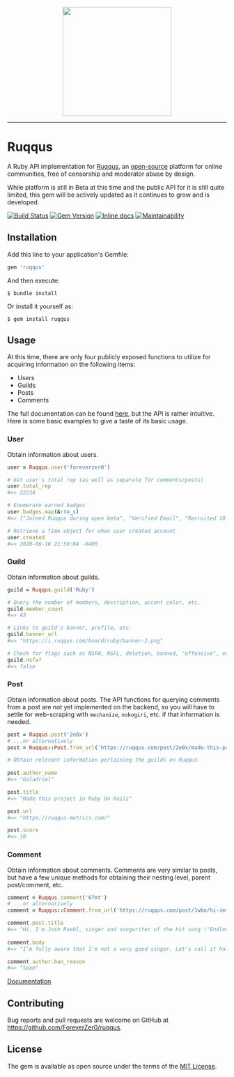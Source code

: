 <p align="center">
<img src="https://raw.githubusercontent.com/ruqqus/ruqqus/master/ruqqus/assets/images/logo/ruqqus_text_logo.png" width="250"/>
</p>

<hr>

# Ruqqus

A Ruby API implementation for [Ruqqus](https://ruqqus.com/), an [open-source](https://github.com/ruqqus/ruqqus) platform for online communities, free of censorship and moderator abuse by design. 

While platform is still in Beta at this time and the public API for it is still quite limited, this gem will be actively updated as it continues to grow and is developed.

[![Build Status](https://travis-ci.org/ForeverZer0/ruqqus.svg?branch=master)](https://travis-ci.org/ForeverZer0/ruqqus)
[![Gem Version](https://badge.fury.io/rb/ruqqus.svg)](https://badge.fury.io/rb/ruqqus)
[![Inline docs](http://inch-ci.org/github/ForeverZer0/ruqqus.svg?branch=master)](http://inch-ci.org/github/ForeverZer0/ruqqus)
[![Maintainability](https://api.codeclimate.com/v1/badges/c39f44a706302e4cd340/maintainability)](https://codeclimate.com/github/ForeverZer0/ruqqus/maintainability)

## Installation

Add this line to your application's Gemfile:

```ruby
gem 'ruqqus'
```

And then execute:

    $ bundle install

Or install it yourself as:

    $ gem install ruqqus

## Usage

At this time, there are only four publicly exposed functions to utilize for acquiring information on the following items:

* Users
* Guilds
* Posts
* Comments

The full documentation can be found [here](https://www.rubydoc.info/gems/ruqqus), but the API is rather intuitive. Here is some basic examples to give a taste of its basic usage.

### User

Obtain information about users.

```ruby
user = Ruqqus.user('foreverzer0')

# Get user's total rep (as well as separate for comments/posts)
user.total_rep
#=> 22234

# Enumerate earned badges
user.badges.map(&:to_s)
#=> ["Joined Ruqqus during open beta", "Verified Email", "Recruited 10 friends to join Ruqqus"]

# Retrieve a Time object for when user created account
user.created
#=> 2020-06-16 21:59:04 -0400
```

### Guild

Obtain information about guilds.

```ruby
guild = Ruqqus.guild('Ruby')

# Query the number of members, description, accent color, etc.
guild.member_count
#=> 43

# Links to guild's banner, profile, etc.
guild.banner_url
#=> "https://i.ruqqus.com/board/ruby/banner-2.png"

# Check for flags such as NSFW, NSFL, deletion, banned, "offensive", etc.
guild.nsfw?
#=> false
```

### Post

Obtain information about posts. The API functions for querying comments from a post are not yet implemented on the backend, so you will have to settle for web-scraping with `mechanize`, `nokogiri`, etc. if that information is needed.

```ruby
post = Ruqqus.post('2e0x')
# ...or alternatively
post = Ruqqus::Post.from_url('https://ruqqus.com/post/2e0x/made-this-project-in-ruby-on')

# Obtain relevant information pertaining the guilds on Ruqqus
  
post.author_name
#=> "Galadriel"

post.title
#=> "Made this project in Ruby On Rails"

post.url
#=> "https://ruqqus-metrics.com/"

post.score
#=> 10
```

### Comment

Obtain information about comments. Comments are very similar to posts, but have a few unique methods for obtaining their nesting level, parent post/comment, etc.

```ruby
comment = Ruqqus.comment('67mt')
# ...or alternatively
comment = Ruqqus::Comment.from_url('https://ruqqus.com/post/1wbo/hi-im-josh-roehl-singer-and/67mt')

comment.post.title
#=> "Hi. I'm Josh Roehl, singer and songwriter of the hit song \"Endless Summer\". I am hosting an AMA here."
 
comment.body
#=> "I'm fully aware that I'm not a very good singer. Let's call it half-singing, half-rapping." 

comment.author.ban_reason
#=> "Spam"
```

[Documentation](https://www.rubydoc.info/gems/ruqqus)

## Contributing

Bug reports and pull requests are welcome on GitHub at https://github.com/ForeverZer0/ruqqus.

## License

The gem is available as open source under the terms of the [MIT License](https://opensource.org/licenses/MIT).
